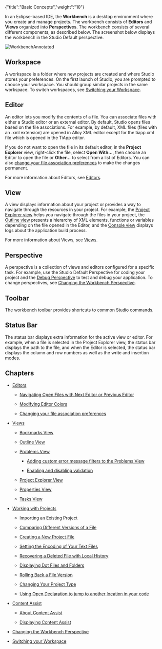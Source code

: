 {"title":"Basic Concepts","weight":"10"}

In an Eclipse-based IDE, the **Workbench** is a desktop environment where you create and manage projects. The workbench consists of **Editors** and **Views** organized into **Perspectives**. The workbench consists of several different components, as described below. The screenshot below displays the workbench in the Studio Default perspective.

![WorkbenchAnnotated](/Images/appc/download/attachments/30083295/WorkbenchAnnotated.png)

## Workspace

A workspace is a folder where new projects are created and where Studio stores your preferences. On the first launch of Studio, you are prompted to choose your workspace. You should group similar projects in the same workspace. To switch workspaces, see [Switching your Workspace](/docs/appc/Axway_Appcelerator_Studio/Axway_Appcelerator_Studio_Guide/Basic_Concepts/Switching_your_Workspace/).

## Editor

An editor lets you modify the contents of a file. You can associate files with either a Studio editor or an external editor. By default, Studio opens files based on the file associations. For example, by default, XML files (files with an .xml extension) are opened in Alloy XML editor except for the tiapp.xml file which is opened in the TiApp editor.

If you do not want to open the file in its default editor, in the **Project Explorer** view, right-click the file, select **Open With...**, then choose an Editor to open the file or **Other...** to select from a list of Editors. You can also [change your file association preferences](/docs/appc/Axway_Appcelerator_Studio/Axway_Appcelerator_Studio_Guide/Basic_Concepts/Editors/Changing_your_file_association_preferences/) to make the changes permanent.

For more information about Editors, see [Editors](/docs/appc/Axway_Appcelerator_Studio/Axway_Appcelerator_Studio_Guide/Basic_Concepts/Editors/).

## View

A view displays information about your project or provides a way to navigate through the resources in your project. For example, the [Project Explorer view](/docs/appc/Axway_Appcelerator_Studio/Axway_Appcelerator_Studio_Guide/Basic_Concepts/Views/Project_Explorer_View/) helps you navigate through the files in your project, the [Outline view](/docs/appc/Axway_Appcelerator_Studio/Axway_Appcelerator_Studio_Guide/Basic_Concepts/Views/Outline_View/) presents a hierarchy of XML elements, functions or variables depending on the file opened in the Editor, and the [Console view](/docs/appc/Axway_Appcelerator_Studio/Axway_Appcelerator_Studio_Guide/Web_Development/JavaScript_Development/Debugging_JavaScript/Using_the_Console_View/) displays logs about the application build process.

For more information about Views, see [Views](/docs/appc/Axway_Appcelerator_Studio/Axway_Appcelerator_Studio_Guide/Basic_Concepts/Views/).

## Perspective

A perspective is a collection of views and editors configured for a specific task. For example, use the Studio Default Perspective for coding your project and the [Debug Perspective](/docs/appc/Axway_Appcelerator_Studio/Axway_Appcelerator_Studio_Guide/Web_Development/JavaScript_Development/Debugging_JavaScript/About_the_Debug_perspective/) to test and debug your application. To change perspectives, see [Changing the Workbench Perspective](/docs/appc/Axway_Appcelerator_Studio/Axway_Appcelerator_Studio_Guide/Basic_Concepts/Changing_the_Workbench_Perspective/).

## Toolbar

The workbench toolbar provides shortcuts to common Studio commands.

## Status Bar

The status bar displays extra information for the active view or editor. For example, when a file is selected in the Project Explorer view, the status bar displays the path to the file, and when the Editor is selected, the status bar displays the column and row numbers as well as the write and insertion modes.

## Chapters

* [Editors](/docs/appc/Axway_Appcelerator_Studio/Axway_Appcelerator_Studio_Guide/Basic_Concepts/Editors/)

    * [Navigating Open Files with Next Editor or Previous Editor](/docs/appc/Axway_Appcelerator_Studio/Axway_Appcelerator_Studio_Guide/Basic_Concepts/Editors/Navigating_Open_Files_with_Next_Editor_or_Previous_Editor/)

    * [Modifying Editor Colors](/docs/appc/Axway_Appcelerator_Studio/Axway_Appcelerator_Studio_Guide/Basic_Concepts/Editors/Modifying_Editor_Colors/)

    * [Changing your file association preferences](/docs/appc/Axway_Appcelerator_Studio/Axway_Appcelerator_Studio_Guide/Basic_Concepts/Editors/Changing_your_file_association_preferences/)

* [Views](/docs/appc/Axway_Appcelerator_Studio/Axway_Appcelerator_Studio_Guide/Basic_Concepts/Views/)

    * [Bookmarks View](/docs/appc/Axway_Appcelerator_Studio/Axway_Appcelerator_Studio_Guide/Basic_Concepts/Views/Bookmarks_View/)

    * [Outline View](/docs/appc/Axway_Appcelerator_Studio/Axway_Appcelerator_Studio_Guide/Basic_Concepts/Views/Outline_View/)

    * [Problems View](/docs/appc/Axway_Appcelerator_Studio/Axway_Appcelerator_Studio_Guide/Basic_Concepts/Views/Problems_View/)

        * [Adding custom error message filters to the Problems View](/docs/appc/Axway_Appcelerator_Studio/Axway_Appcelerator_Studio_Guide/Basic_Concepts/Views/Problems_View/Adding_custom_error_message_filters_to_the_Problems_View/)

        * [Enabling and disabling validation](/docs/appc/Axway_Appcelerator_Studio/Axway_Appcelerator_Studio_Guide/Basic_Concepts/Views/Problems_View/Enabling_and_disabling_validation/)

    * [Project Explorer View](/docs/appc/Axway_Appcelerator_Studio/Axway_Appcelerator_Studio_Guide/Basic_Concepts/Views/Project_Explorer_View/)

    * [Properties View](/docs/appc/Axway_Appcelerator_Studio/Axway_Appcelerator_Studio_Guide/Basic_Concepts/Views/Properties_View/)

    * [Tasks View](/docs/appc/Axway_Appcelerator_Studio/Axway_Appcelerator_Studio_Guide/Basic_Concepts/Views/Tasks_View/)

* [Working with Projects](/docs/appc/Axway_Appcelerator_Studio/Axway_Appcelerator_Studio_Guide/Basic_Concepts/Working_with_Projects/)

    * [Importing an Existing Project](/docs/appc/Axway_Appcelerator_Studio/Axway_Appcelerator_Studio_Guide/Basic_Concepts/Working_with_Projects/Importing_an_Existing_Project/)

    * [Comparing Different Versions of a File](/docs/appc/Axway_Appcelerator_Studio/Axway_Appcelerator_Studio_Guide/Basic_Concepts/Working_with_Projects/Comparing_Different_Versions_of_a_File/)

    * [Creating a New Project File](/docs/appc/Axway_Appcelerator_Studio/Axway_Appcelerator_Studio_Guide/Basic_Concepts/Working_with_Projects/Creating_a_New_Project_File/)

    * [Setting the Encoding of Your Text Files](/docs/appc/Axway_Appcelerator_Studio/Axway_Appcelerator_Studio_Guide/Basic_Concepts/Working_with_Projects/Setting_the_Encoding_of_Your_Text_Files/)

    * [Recovering a Deleted File with Local History](/docs/appc/Axway_Appcelerator_Studio/Axway_Appcelerator_Studio_Guide/Basic_Concepts/Working_with_Projects/Recovering_a_Deleted_File_with_Local_History/)

    * [Displaying Dot Files and Folders](/docs/appc/Axway_Appcelerator_Studio/Axway_Appcelerator_Studio_Guide/Basic_Concepts/Working_with_Projects/Displaying_Dot_Files_and_Folders/)

    * [Rolling Back a File Version](/docs/appc/Axway_Appcelerator_Studio/Axway_Appcelerator_Studio_Guide/Basic_Concepts/Working_with_Projects/Rolling_Back_a_File_Version/)

    * [Changing Your Project Type](/docs/appc/Axway_Appcelerator_Studio/Axway_Appcelerator_Studio_Guide/Basic_Concepts/Working_with_Projects/Changing_Your_Project_Type/)

    * [Using Open Declaration to jump to another location in your code](/docs/appc/Axway_Appcelerator_Studio/Axway_Appcelerator_Studio_Guide/Basic_Concepts/Working_with_Projects/Using_Open_Declaration_to_jump_to_another_location_in_your_code/)

* [Content Assist](/docs/appc/Axway_Appcelerator_Studio/Axway_Appcelerator_Studio_Guide/Basic_Concepts/Content_Assist/)

    * [About Content Assist](/docs/appc/Axway_Appcelerator_Studio/Axway_Appcelerator_Studio_Guide/Basic_Concepts/Content_Assist/About_Content_Assist/)

    * [Displaying Content Assist](/docs/appc/Axway_Appcelerator_Studio/Axway_Appcelerator_Studio_Guide/Basic_Concepts/Content_Assist/Displaying_Content_Assist/)

* [Changing the Workbench Perspective](/docs/appc/Axway_Appcelerator_Studio/Axway_Appcelerator_Studio_Guide/Basic_Concepts/Changing_the_Workbench_Perspective/)

* [Switching your Workspace](/docs/appc/Axway_Appcelerator_Studio/Axway_Appcelerator_Studio_Guide/Basic_Concepts/Switching_your_Workspace/)
